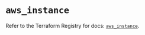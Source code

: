 # `aws_instance`

Refer to the Terraform Registry for docs: [`aws_instance`](https://registry.terraform.io/providers/hashicorp/aws/3.76.1/docs/resources/instance).
